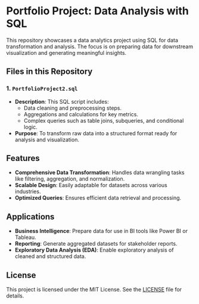 # Portfolio Project: Data Analysis with SQL

This repository showcases a data analytics project using SQL for data transformation and analysis. The focus is on preparing data for downstream visualization and generating meaningful insights.

## Files in this Repository

### 1. `PortfolioProject2.sql`
- **Description**: This SQL script includes:
  - Data cleaning and preprocessing steps.
  - Aggregations and calculations for key metrics.
  - Complex queries such as table joins, subqueries, and conditional logic.
- **Purpose**: To transform raw data into a structured format ready for analysis and visualization.

## Features
- **Comprehensive Data Transformation**: Handles data wrangling tasks like filtering, aggregation, and normalization.
- **Scalable Design**: Easily adaptable for datasets across various industries.
- **Optimized Queries**: Ensures efficient data retrieval and processing.

## Applications
- **Business Intelligence**: Prepare data for use in BI tools like Power BI or Tableau.
- **Reporting**: Generate aggregated datasets for stakeholder reports.
- **Exploratory Data Analysis (EDA)**: Enable exploratory analysis of cleaned and structured data.

## License
This project is licensed under the MIT License. See the [LICENSE](LICENSE) file for details.
